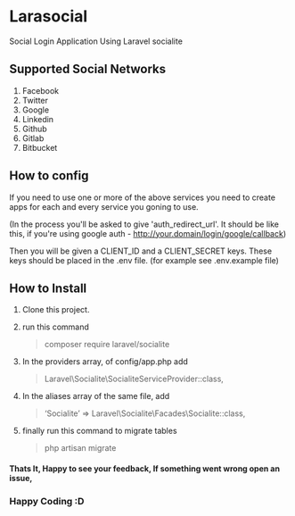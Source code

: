 # Larasocial
Social Login Application Using Laravel socialite

## Supported Social Networks

1. Facebook
2. Twitter
3. Google
4. Linkedin
5. Github
6. Gitlab
7. Bitbucket

## How to config

If you need to use one or more of the above services you need to create apps for each and every service you goning to use. 

(In the process you'll be asked to give 'auth_redirect_url'. It should be like this, if you're using google auth - <http://your.domain/login/google/callback>)

Then you will be given a CLIENT_ID and a CLIENT_SECRET keys. These keys should be placed in the .env file. (for example see .env.example file)

## How to Install

1. Clone this project.
2. run this command
    >composer require laravel/socialite
    >
3. In the providers array, of config/app.php add
    >Laravel\Socialite\SocialiteServiceProvider::class,

4. In the aliases array of the same file, add

    >‘Socialite’ => Laravel\Socialite\Facades\Socialite::class,

5. finally run this command to migrate tables

    >php artisan migrate
    >

#### Thats It, Happy to see your feedback, If something went wrong open an issue, 

### Happy Coding :D
